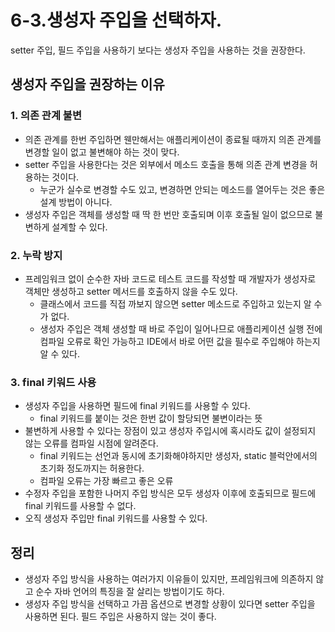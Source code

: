 # 6-3.생성자 주입을 선택하자.

setter 주입, 필드 주입을 사용하기 보다는 생성자 주입을 사용하는 것을 권장한다. 

## 생성자 주입을 권장하는 이유

### 1. 의존 관계 불변

- 의존 관계를 한번 주입하면  웬만해서는 애플리케이션이 종료될 때까지 의존 관계를 변경할 일이 없고 불변해야 하는 것이 맞다.
- setter 주입을 사용한다는 것은 외부에서 메소드 호출을 통해 의존 관계 변경을 허용하는 것이다.
    - 누군가 실수로 변경할 수도 있고, 변경하면 안되는 메소드를 열어두는 것은 좋은 설계 방법이 아니다.
- 생성자 주입은 객체를 생성할 때 딱 한 번만 호출되며 이후 호출될 일이 없으므로 불변하게 설계할 수 있다.

### 2. 누락 방지

- 프레임워크 없이 순수한 자바 코드로 테스트 코드를 작성할 때 개발자가 생성자로 객체만 생성하고 setter 메서드를 호출하지 않을 수도 있다.
    - 클래스에서 코드를 직접 까보지 않으면 setter 메소드로 주입하고 있는지 알 수가 없다.
    - 생성자 주입은 객체 생성할 때 바로 주입이 일어나므로 애플리케이션 실행 전에 컴파일 오류로 확인 가능하고 IDE에서 바로 어떤 값을 필수로 주입해야 하는지 알 수 있다.

### 3. final 키워드 사용

- 생성자 주입을 사용하면 필드에 final 키워드를 사용할 수 있다.
    - final 키워드를 붙이는 것은 한번 값이 할당되면 불변이라는 뜻
- 불변하게 사용할 수 있다는 장점이 있고 생성자 주입시에 혹시라도 값이 설정되지 않는 오류를 컴파일 시점에 알려준다.
    - final 키워드는 선언과 동시에 초기화해야하지만 생성자, static 블럭안에서의 초기화 정도까지는 허용한다.
    - 컴파일 오류는 가장 빠르고 좋은 오류
- 수정자 주입을 포함한 나머지 주입 방식은 모두 생성자 이후에 호출되므로 필드에 final 키워드를 사용할 수 없다.
- 오직 생성자 주입만 final 키워드를 사용할 수 있다.

## 정리

- 생성자 주입 방식을 사용하는 여러가지 이유들이 있지만, 프레임워크에 의존하지 않고 순수 자바 언어의 특징을 잘 살리는 방법이기도 하다.
- 생성자 주입 방식을 선택하고 가끔 옵션으로 변경할 상황이 있다면 setter 주입을 사용하면 된다. 필드 주입은 사용하지 않는 것이 좋다.